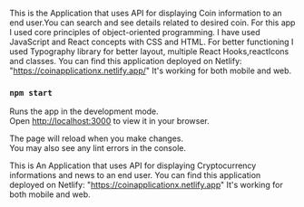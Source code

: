 This is the Application that uses API for displaying Coin information to an end user.You can search and see details related to desired coin. For this app I used core principles of object-oriented programming. I have used JavaScript and React concepts with CSS and HTML. For better functioning I used Typography library for better layout, multiple React Hooks,reactIcons and classes. You can find this application deployed on Netlify: "https://coinapplicationx.netlify.app/" It's working for both mobile and web.
### `npm start`

Runs the app in the development mode.\
Open [http://localhost:3000](http://localhost:3000) to view it in your browser.

The page will reload when you make changes.\
You may also see any lint errors in the console.
 
 This is An Application that uses API for displaying Cryptocurrency informations and news to an end user.
 You can  find this application deployed on Netlify:
 "https://coinapplicationx.netlify.app"
 It's working for both mobile and web.
